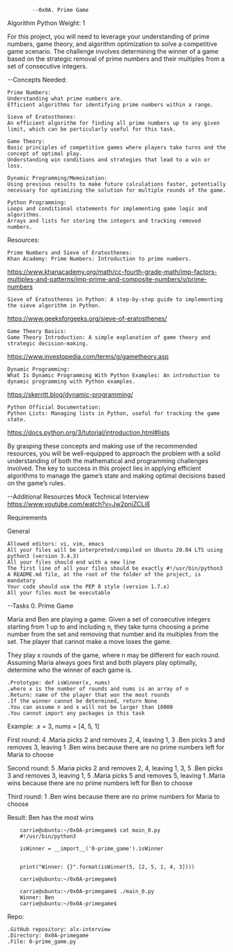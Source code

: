             --0x0A. Prime Game
Algorithm
Python
 Weight: 1


For this project, you will need to leverage your understanding of prime numbers, game theory, and algorithm optimization to solve a competitive game scenario. The challenge involves determining the winner of a game based on the strategic removal of prime numbers and their multiples from a set of consecutive integers.

--Concepts Needed:

    Prime Numbers:
    Understanding what prime numbers are.
    Efficient algorithms for identifying prime numbers within a range.

    Sieve of Eratosthenes:
    An efficient algorithm for finding all prime numbers up to any given limit, which can be particularly useful for this task.

    Game Theory:
    Basic principles of competitive games where players take turns and the concept of optimal play.
    Understanding win conditions and strategies that lead to a win or loss.

    Dynamic Programming/Memoization:
    Using previous results to make future calculations faster, potentially necessary for optimizing the solution for multiple rounds of the game.

    Python Programming:
    Loops and conditional statements for implementing game logic and algorithms.
    Arrays and lists for storing the integers and tracking removed numbers.

Resources:

    Prime Numbers and Sieve of Eratosthenes:
    Khan Academy: Prime Numbers: Introduction to prime numbers.  
    
https://www.khanacademy.org/math/cc-fourth-grade-math/imp-factors-multiples-and-patterns/imp-prime-and-composite-numbers/v/prime-numbers

    Sieve of Eratosthenes in Python: A step-by-step guide to implementing the sieve algorithm in Python.   
https://www.geeksforgeeks.org/sieve-of-eratosthenes/

    Game Theory Basics:
    Game Theory Introduction: A simple explanation of game theory and strategic decision-making.  
https://www.investopedia.com/terms/g/gametheory.asp

    Dynamic Programming:
    What Is Dynamic Programming With Python Examples: An introduction to dynamic programming with Python examples. 
https://skerritt.blog/dynamic-programming/

    Python Official Documentation: 
    Python Lists: Managing lists in Python, useful for tracking the game state.  
https://docs.python.org/3/tutorial/introduction.html#lists

By grasping these concepts and making use of the recommended resources, you will be well-equipped to approach the problem with a solid understanding of both the mathematical and programming challenges involved. The key to success in this project lies in applying efficient algorithms to manage the game’s state and making optimal decisions based on the game’s rules.

--Additional Resources
Mock Technical Interview https://www.youtube.com/watch?v=Jw2pniZCLi8

Requirements

General

    Allowed editors: vi, vim, emacs
    All your files will be interpreted/compiled on Ubuntu 20.04 LTS using python3 (version 3.4.3)
    All your files should end with a new line
    The first line of all your files should be exactly #!/usr/bin/python3
    A README.md file, at the root of the folder of the project, is mandatory
    Your code should use the PEP 8 style (version 1.7.x)
    All your files must be executable
--Tasks
0. Prime Game

Maria and Ben are playing a game. Given a set of consecutive integers starting from 1 up to and including n, they take turns choosing a prime number from the set and removing that number and its multiples from the set. The player that cannot make a move loses the game.

They play x rounds of the game, where n may be different for each round. Assuming Maria always goes first and both players play optimally, determine who the winner of each game is.

    .Prototype: def isWinner(x, nums)
    .where x is the number of rounds and nums is an array of n
    .Return: name of the player that won the most rounds
    .If the winner cannot be determined, return None
    .You can assume n and x will not be larger than 10000
    .You cannot import any packages in this task

Example:
    .x = 3, nums = [4, 5, 1]

First round: 4
    .Maria picks 2 and removes 2, 4, leaving 1, 3
    .Ben picks 3 and removes 3, leaving 1
    .Ben wins because there are no prime numbers left for Maria to choose

Second round: 5
    .Maria picks 2 and removes 2, 4, leaving 1, 3, 5
    .Ben picks 3 and removes 3, leaving 1, 5
    .Maria picks 5 and removes 5, leaving 1
    .Maria wins because there are no prime numbers left for Ben to choose

Third round: 1
    .Ben wins because there are no prime numbers for Maria to choose

Result: Ben has the most wins

        carrie@ubuntu:~/0x0A-primegame$ cat main_0.py
        #!/usr/bin/python3

        isWinner = __import__('0-prime_game').isWinner


        print("Winner: {}".format(isWinner(5, [2, 5, 1, 4, 3])))

        carrie@ubuntu:~/0x0A-primegame$

        carrie@ubuntu:~/0x0A-primegame$ ./main_0.py
        Winner: Ben
        carrie@ubuntu:~/0x0A-primegame$

Repo:

    .GitHub repository: alx-interview
    .Directory: 0x0A-primegame
    .File: 0-prime_game.py